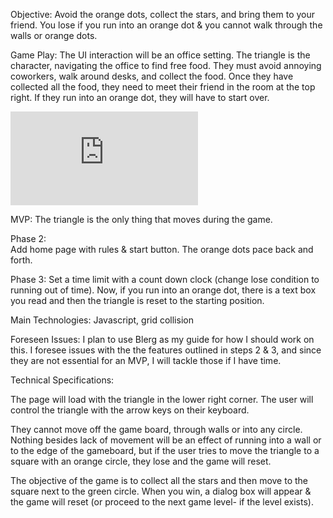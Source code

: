 
Objective:
Avoid the orange dots, collect the stars, and bring them to your friend.
You lose if you run into an orange dot & you cannot walk through the walls or orange dots.

Game Play:
The UI interaction will be an office setting. The triangle is the character, navigating the office to find free food. They must avoid annoying coworkers, walk around desks, and collect the food. Once they have collected all the food, they need to meet their friend in the room at the top right. If they run into an orange dot, they will have to start over.

![alt text](https://github.com/J3SS13/OfficeFoodReconGame/blob/master/styleguide10x10.pdf)



MVP:
The triangle is the only thing that moves during the game.

Phase 2:  
Add home page with rules & start button. The orange dots pace back and forth.

Phase 3:
Set a time limit with a count down clock (change lose condition to running out of time).  Now, if you run into an orange dot, there is a text box you read and then the triangle is reset to the starting position.

Main Technologies:
Javascript, grid collision

Foreseen Issues:
I plan to use Blerg as my guide for how I should work on this.  I foresee issues with the the features outlined in steps 2 & 3, and since they are not essential for an MVP, I will tackle those if I have time.


Technical Specifications:

The page will load with the triangle in the lower right corner.  The user will control the triangle with the arrow keys on their keyboard.

They cannot move off the game board, through walls or into any circle. Nothing besides lack of movement will be an effect of running into a wall or to the edge of the gameboard, but if the user tries to move the triangle to a square with an orange circle, they lose and the game will reset.

The objective of the game is to collect all the stars and then move to the square next to the green circle. When you win, a dialog box will appear & the game will reset (or proceed to the next game level- if the level exists).
